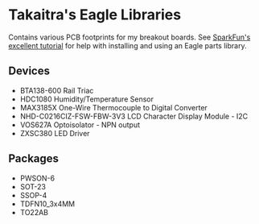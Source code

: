 # Takaitra's Eagle Libraries

Contains various PCB footprints for my breakout boards. See [SparkFun's excellent tutorial](https://learn.sparkfun.com/tutorials/how-to-install-and-setup-eagle/using-the-sparkfun-libraries) for help with installing and using an Eagle parts library.

## Devices

* BTA138-600 Rail Triac
* HDC1080 Humidity/Temperature Sensor
* MAX3185X One-Wire Thermocouple to Digital Converter
* NHD-C0216CIZ-FSW-FBW-3V3 LCD Character Display Module - I2C
* VOS627A Optoisolator - NPN output
* ZXSC380 LED Driver

## Packages

* PWSON-6
* SOT-23
* SSOP-4
* TDFN10_3x4MM
* TO22AB
